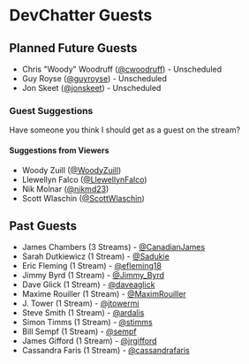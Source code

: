 # DevChatter Guests

## Planned Future Guests

 - Chris "Woody" Woodruff ([@cwoodruff](https://twitter.com/cwoodruff)) - Unscheduled
 - Guy Royse ([@guyroyse](https://twitter.com/guyroyse)) - Unscheduled
 - Jon Skeet ([@jonskeet](https://twitter.com/jonskeet)) - Unscheduled
 
### Guest Suggestions

Have someone you think I should get as a guest on the stream?

#### Suggestions from Viewers
 - Woody Zuill ([@WoodyZuill](https://twitter.com/WoodyZuill))
 - Llewellyn Falco ([@LlewellynFalco](https://twitter.com/LlewellynFalco))
 - Nik Molnar ([@nikmd23](https://twitter.com/nikmd23))
 - Scott Wlaschin ([@ScottWlaschin](https://twitter.com/ScottWlaschin))

## Past Guests

 - James Chambers (3 Streams) - [@CanadianJames](https://twitter.com/CanadianJames)
 - Sarah Dutkiewicz (1 Stream) - [@Sadukie](https://twitter.com/sadukie)
 - Eric Fleming (1 Stream) - [@efleming18](https://twitter.com/efleming18)
 - Jimmy Byrd (1 Stream) - [@Jimmy_Byrd](https://twitter.com/Jimmy_Byrd)
 - Dave Glick (1 Stream) - [@daveaglick](https://twitter.com/daveaglick)
 - Maxime Rouiller (1 Stream) - [@MaximRouiller](https://twitter.com/MaximRouiller)
 - J. Tower (1 Stream) - [@jtowermi](https://twitter.com/jtowermi)
 - Steve Smith (1 Stream) - [@ardalis](https://twitter.com/ardalis)
 - Simon Timms (1 Stream) - [@stimms](https://twitter.com/stimms)
 - Bill Sempf (1 Stream) - [@sempf](https://twitter.com/sempf)
 - James Gifford (1 Stream) - [@jrgifford](https://twitter.com/jrgifford)
 - Cassandra Faris (1 Stream) - [@cassandrafaris](https://twitter.com/cassandrafaris) 
